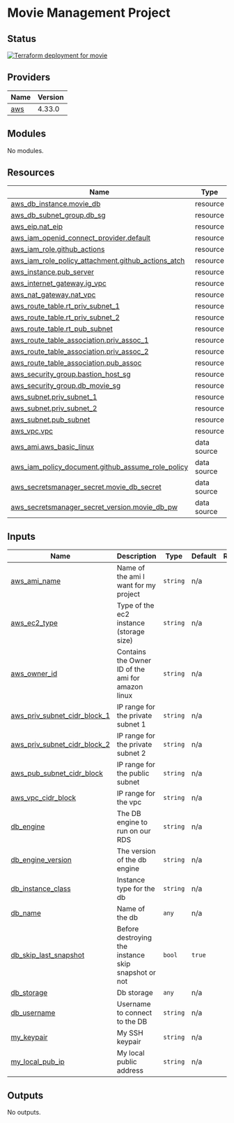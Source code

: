 <!-- BEGIN_TF_DOCS -->
# Movie Management Project

## Status

[![Terraform deployment for movie](https://github.com/leticiavalladares/movie_management_project/actions/workflows/deploy-infra.yml/badge.svg)](https://github.com/leticiavalladares/movie_management_project/actions/workflows/deploy-infra.yml)

## Providers

| Name | Version |
|------|---------|
| <a name="provider_aws"></a> [aws](#provider\_aws) | 4.33.0 |

## Modules

No modules.

## Resources

| Name | Type |
|------|------|
| [aws_db_instance.movie_db](https://registry.terraform.io/providers/hashicorp/aws/latest/docs/resources/db_instance) | resource |
| [aws_db_subnet_group.db_sg](https://registry.terraform.io/providers/hashicorp/aws/latest/docs/resources/db_subnet_group) | resource |
| [aws_eip.nat_eip](https://registry.terraform.io/providers/hashicorp/aws/latest/docs/resources/eip) | resource |
| [aws_iam_openid_connect_provider.default](https://registry.terraform.io/providers/hashicorp/aws/latest/docs/resources/iam_openid_connect_provider) | resource |
| [aws_iam_role.github_actions](https://registry.terraform.io/providers/hashicorp/aws/latest/docs/resources/iam_role) | resource |
| [aws_iam_role_policy_attachment.github_actions_atch](https://registry.terraform.io/providers/hashicorp/aws/latest/docs/resources/iam_role_policy_attachment) | resource |
| [aws_instance.pub_server](https://registry.terraform.io/providers/hashicorp/aws/latest/docs/resources/instance) | resource |
| [aws_internet_gateway.ig_vpc](https://registry.terraform.io/providers/hashicorp/aws/latest/docs/resources/internet_gateway) | resource |
| [aws_nat_gateway.nat_vpc](https://registry.terraform.io/providers/hashicorp/aws/latest/docs/resources/nat_gateway) | resource |
| [aws_route_table.rt_priv_subnet_1](https://registry.terraform.io/providers/hashicorp/aws/latest/docs/resources/route_table) | resource |
| [aws_route_table.rt_priv_subnet_2](https://registry.terraform.io/providers/hashicorp/aws/latest/docs/resources/route_table) | resource |
| [aws_route_table.rt_pub_subnet](https://registry.terraform.io/providers/hashicorp/aws/latest/docs/resources/route_table) | resource |
| [aws_route_table_association.priv_assoc_1](https://registry.terraform.io/providers/hashicorp/aws/latest/docs/resources/route_table_association) | resource |
| [aws_route_table_association.priv_assoc_2](https://registry.terraform.io/providers/hashicorp/aws/latest/docs/resources/route_table_association) | resource |
| [aws_route_table_association.pub_assoc](https://registry.terraform.io/providers/hashicorp/aws/latest/docs/resources/route_table_association) | resource |
| [aws_security_group.bastion_host_sg](https://registry.terraform.io/providers/hashicorp/aws/latest/docs/resources/security_group) | resource |
| [aws_security_group.db_movie_sg](https://registry.terraform.io/providers/hashicorp/aws/latest/docs/resources/security_group) | resource |
| [aws_subnet.priv_subnet_1](https://registry.terraform.io/providers/hashicorp/aws/latest/docs/resources/subnet) | resource |
| [aws_subnet.priv_subnet_2](https://registry.terraform.io/providers/hashicorp/aws/latest/docs/resources/subnet) | resource |
| [aws_subnet.pub_subnet](https://registry.terraform.io/providers/hashicorp/aws/latest/docs/resources/subnet) | resource |
| [aws_vpc.vpc](https://registry.terraform.io/providers/hashicorp/aws/latest/docs/resources/vpc) | resource |
| [aws_ami.aws_basic_linux](https://registry.terraform.io/providers/hashicorp/aws/latest/docs/data-sources/ami) | data source |
| [aws_iam_policy_document.github_assume_role_policy](https://registry.terraform.io/providers/hashicorp/aws/latest/docs/data-sources/iam_policy_document) | data source |
| [aws_secretsmanager_secret.movie_db_secret](https://registry.terraform.io/providers/hashicorp/aws/latest/docs/data-sources/secretsmanager_secret) | data source |
| [aws_secretsmanager_secret_version.movie_db_pw](https://registry.terraform.io/providers/hashicorp/aws/latest/docs/data-sources/secretsmanager_secret_version) | data source |

## Inputs

| Name | Description | Type | Default | Required |
|------|-------------|------|---------|:--------:|
| <a name="input_aws_ami_name"></a> [aws\_ami\_name](#input\_aws\_ami\_name) | Name of the ami I want for my project | `string` | n/a | yes |
| <a name="input_aws_ec2_type"></a> [aws\_ec2\_type](#input\_aws\_ec2\_type) | Type of the ec2 instance (storage size) | `string` | n/a | yes |
| <a name="input_aws_owner_id"></a> [aws\_owner\_id](#input\_aws\_owner\_id) | Contains the Owner ID of the ami for amazon linux | `string` | n/a | yes |
| <a name="input_aws_priv_subnet_cidr_block_1"></a> [aws\_priv\_subnet\_cidr\_block\_1](#input\_aws\_priv\_subnet\_cidr\_block\_1) | IP range for the private subnet 1 | `string` | n/a | yes |
| <a name="input_aws_priv_subnet_cidr_block_2"></a> [aws\_priv\_subnet\_cidr\_block\_2](#input\_aws\_priv\_subnet\_cidr\_block\_2) | IP range for the private subnet 2 | `string` | n/a | yes |
| <a name="input_aws_pub_subnet_cidr_block"></a> [aws\_pub\_subnet\_cidr\_block](#input\_aws\_pub\_subnet\_cidr\_block) | IP range for the public subnet | `string` | n/a | yes |
| <a name="input_aws_vpc_cidr_block"></a> [aws\_vpc\_cidr\_block](#input\_aws\_vpc\_cidr\_block) | IP range for the vpc | `string` | n/a | yes |
| <a name="input_db_engine"></a> [db\_engine](#input\_db\_engine) | The DB engine to run on our RDS | `string` | n/a | yes |
| <a name="input_db_engine_version"></a> [db\_engine\_version](#input\_db\_engine\_version) | The version of the db engine | `string` | n/a | yes |
| <a name="input_db_instance_class"></a> [db\_instance\_class](#input\_db\_instance\_class) | Instance type for the db | `string` | n/a | yes |
| <a name="input_db_name"></a> [db\_name](#input\_db\_name) | Name of the db | `any` | n/a | yes |
| <a name="input_db_skip_last_snapshot"></a> [db\_skip\_last\_snapshot](#input\_db\_skip\_last\_snapshot) | Before destroying the instance skip snapshot or not | `bool` | `true` | no |
| <a name="input_db_storage"></a> [db\_storage](#input\_db\_storage) | Db storage | `any` | n/a | yes |
| <a name="input_db_username"></a> [db\_username](#input\_db\_username) | Username to connect to the DB | `string` | n/a | yes |
| <a name="input_my_keypair"></a> [my\_keypair](#input\_my\_keypair) | My SSH keypair | `string` | n/a | yes |
| <a name="input_my_local_pub_ip"></a> [my\_local\_pub\_ip](#input\_my\_local\_pub\_ip) | My local public address | `string` | n/a | yes |

## Outputs

No outputs.
<!-- END_TF_DOCS -->